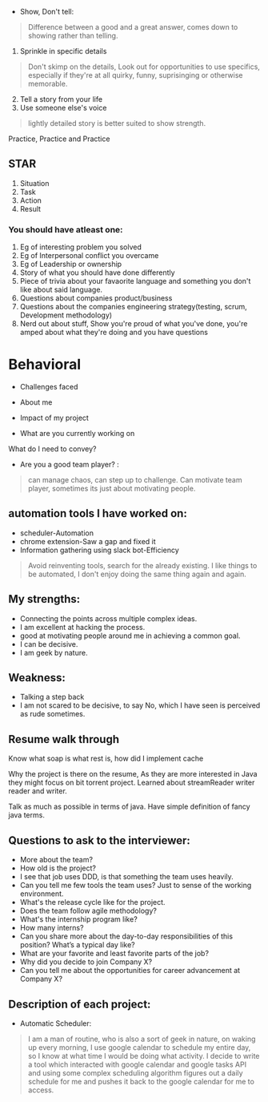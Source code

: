 * Show, Don't tell:
> Difference between a good and a great answer, comes down to showing rather than telling.

1. Sprinkle in specific details
> Don't skimp on the details, Look out for opportunities to use specifics, especially if they're at all quirky, funny, suprisinging or otherwise memorable.

2. Tell a story from your life
3. Use someone else's voice
> lightly detailed story is better suited to show strength.

Practice, Practice and Practice

## STAR
1. Situation
2. Task
3. Action
4. Result

### You should have atleast one:
1. Eg of interesting problem you solved
2. Eg of Interpersonal conflict you overcame
3. Eg of Leadership or ownership
4. Story of what you should have done differently
5. Piece of trivia about your favaorite language and something you don't like about said language.
6. Questions about companies product/business
7. Questions about the companies engineering strategy(testing, scrum, Development methodology)
8. Nerd out about stuff, Show you're proud of what you've done, you're amped about what they're doing and you have questions


# Behavioral
* Challenges faced
* About me
* Impact of my project


* What are you currently working on 


What do I need to convey?
* Are you a good team player? :
> can manage chaos, can step up to challenge. 
Can motivate team player, sometimes its just about motivating people.

## automation tools I have worked on: 
* scheduler-Automation
* chrome extension-Saw a gap and fixed it
* Information gathering using slack bot-Efficiency
> Avoid reinventing tools, search for the already existing. 
I like things to be automated, I don't enjoy doing the same thing again and again.

## My strengths:
* Connecting the points across multiple complex ideas.
* I am excellent at hacking the process. 
* good at motivating people around me in achieving a common goal.
* I can be decisive.
* I am geek by nature.

## Weakness: 
* Talking a step back 
* I am not scared to be decisive, to say No, which I have seen is perceived as rude sometimes.

## Resume walk through
Know what soap is what rest is, how did I implement cache 

Why the project is there on the resume, 
As they are more interested in Java they might focus on bit torrent project. 
Learned about streamReader writer reader and writer. 

Talk as much as possible in terms of java. 
Have simple definition of fancy java terms. 


## Questions to ask to the interviewer:
* More about the team?
* How old is the project?
* I see that job uses DDD, is that something the team uses heavily. 
* Can you tell me few tools the team uses? Just to sense of the working environment. 
* What's the release cycle like for the project. 
* Does the team follow agile methodology?
* What's the internship program like?
* How many interns?
* Can you share more about the day-to-day responsibilities of this position? What’s a typical day like?
* What are your favorite and least favorite parts of the job?
* Why did you decide to join Company X?
* Can you tell me about the opportunities for career advancement at Company X?


## Description of each project:

* Automatic Scheduler:
> I am a man of routine, who is also a sort of geek in nature, on waking up every morning, I use google calendar to schedule my entire day, so I know at what time I would be doing what activity. I decide to write a tool which interacted with google calendar and google tasks API and using some complex scheduling algorithm figures out a daily schedule for me and pushes it back to the google calendar for  me to access.

